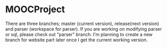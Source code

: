 MOOCProject
===========
There are three branches; master (current version), release(next version) and parser (workspace for parser).
If you are working on modifying parser or sql, please check out "parser" branch.
I'm planning to create a new branch for website part later once I get the current working version.
